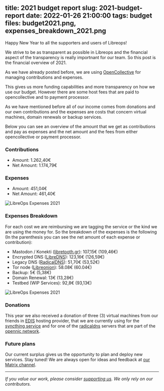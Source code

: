 title: 2021 budget report
slug: 2021-budget-report
date: 2022-01-26 21:00:00
tags: budget
files: budget2021.png, expenses_breakdown_2021.png
---

Happy New Year to all the supporters and users of Libreops!

We strive to be as transparent as possible in Libreops and the financial aspect of the transparency is really importnant for our team. So this post is the financial overview of 2021.

As we have already posted before, we are using [OpenCollective](https://opencollective.com/libreops) for managing contributions and expenses. 

This gives us more funding capabilities and more transparency on how we use our budget. However there are some host fees that are paid to opencollective and to payment processor.  

As we have mentioned before all of our income comes from donations and our own contributions and the expenses are costs that concern virtual machines, domain renewals or backup services.

Below you can see an overview of the amount that we get as contributions and pay as expenses and the net amount and the fees from either opencollective or payment processor.

### Contributions

- Amount: 1.262,40€
- Net Amount: 1.174,79€

### Expenses

- Amount: 451,04€
- Net Amount: 461,40€

![LibreOps Expenses 2021](budget2021.png)


### Expenses Breakdown

For each cost we are reimbursing we are tagging the service or the kind we are using the money for. So the breakdown of the expenses is the following (In the parenthesis you can see the net amount of each expense or contribution):

- Mastodon / Konekti ([libretooth.gr](https://libretooth.gr/)): 107,15€ (109,46€)
- Encrypted DNS ([LibreDNS](https://libredns.gr/)): 123,16€ (126,59€)
- Legacy DNS ([RadicalDNS](https://libreops.cc/radicaldns.html)): 51,70€ (53,52€)
- Tor node ([Libreonion](https://libreops.cc/tor.html)): 58.08€ (60.04€)
- Backup: 5€ (5,38€)
- Domain Renewal: 13€ (13,28€)
- Testbed (WIP Services): 92,8€ (93,13€)

![LibreOps Expenses 2021](expenses_breakdown_2021.png)

### Donations

This year we also received a donation of three (3) virtual machines from our friends in [EDIS](https://www.edis.at/en/) hosting provider, that we are currently using for the [syncthing service](https://libreops.cc/syncthingrelay.html) and for one of the [radicaldns](https://libreops.cc/radicaldns.html) servers that are part of the [opennic network](https://www.opennic.org/).


### Future plans

Our current surplus gives us the opportunity to plan and deploy new services. Stay tuned! We are always open for ideas and feedback at [our Matrix channel](https://matrix.to/#/#libreops:matrix.org).

<hr>

*If you value our work, please consider [supporting us](https://opencollective.com/libreops/). We only rely on our contributors.*
